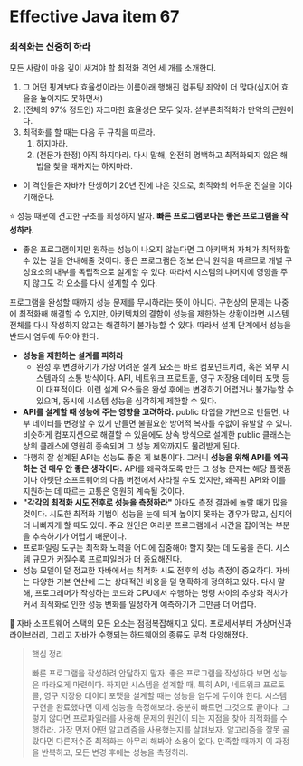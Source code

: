 # Effective Java item 67



### 최적화는 신중히 하라



모든 사람이 마음 깊이 새겨야 할 최적화 격언 세 개를 소개한다.



1. 그 어떤 핑계보다 효율성이라는 이름아래 행해진 컴퓨팅 죄악이 더 많다(심지어 효율을 높이지도 못하면서)
2. (전체의 97% 정도인) 자그마한 효율성은 모두 잊자. 섣부른최적화가 만악의 근원이다.
3. 최적화를 할 때는 다음 두 규칙을 따르라.
   1. 하지마라.
   2. (전문가 한정) 아직 하지마라. 다시 말해, 완전히 명백하고 최적화되지 않은 해법을 찾을 때까지는 하지마라.



- 이 격언들은 자바가 탄생하기 20년 전에 나온 것으로, 최적화의 어두운 진실을 이야기해준다.



⭐ 성능 때문에 견고한 구조를 희생하지 말자. **빠른 프로그램보다는 좋은 프로그램을 작성하라.** 

- 좋은 프로그램이지만 원하는 성능이 나오지 않는다면 그 아키택처 자체가 최적화할 수 있는 길을 안내해줄 것이다. 좋은 프로그램은 정보 은닉 원칙을 따르므로 개별 구성요소의 내부를 독립적으로 설계할 수 있다. 따라서 시스템의 나머지에 영향을 주지 않고도 각 요소를 다시 설계할 수 있다.



프로그램을 완성할 때까지 성능 문제를 무시하라는 뜻이 아니다. 구현상의 문제는 나중에 최적화해 해결할 수 있지만, 아키텍처의 결함이 성능을 제한하는 상황이라면 시스템 전체를 다시 작성하지 않고는 해결하기 불가능할 수 있다. 따라서 설계 단계에서 성능을 반드시 염두에 두어야 한다.



- **성능을 제한하는 설계를 피하라**
  - 완성 후 변경하기가 가장 어려운 설계 요소는 바로 컴포넌트끼리, 혹은 외부 시스템과의 소통 방식이다. API, 네트워크 프로토콜, 영구 저장용 데이터 포맷 등이 대표적이다. 이런 설계 요소들은 완성 후에는 변경하기 어렵거나 불가능할 수 있으며, 동시에 시스템 성능을 심각하게 제한할 수 있다.
- **API를 설계할 때 성능에 주는 영향을 고려하라.** public 타입을 가변으로 만들면, 내부 데이터를 변경할 수 있게 만들면 불필요한 방어적 복사를 수없이 유발할 수 있다. 비슷하게 컴포지션으로 해결할 수 있음에도 상속 방식으로 설계한 public 클래스는 상위 클래스에 영원히 종속되며 그 성능 제약까지도 물려받게 된다.
- 다행히 잘 설계된 API는 성능도 좋은 게 보통이다. 그러니 **성능을 위해 API를 왜곡하는 건 매우 안 좋은 생각이다.** API를 왜곡하도록 만든 그 성능 문제는 해당 플랫폼이나 아랫단 소프트웨어의 다음 버전에서 사라질 수도 있지만, 왜곡된 API와 이를 지원하는 데 따르는 고통은 영원히 계속될 것이다.
- **"각각의 최적화 시도 전후로 성능을 측정하라"** 아마도 측정 결과에 놀랄 때가 많을 것이다. 시도한 최적화 기법이 성능을 눈에 띄게 높이지 못하는 경우가 많고, 심지어 더 나빠지게 할 때도 있다. 주요 원인은 여러분 프로그램에서 시간을 잡아먹는 부분을 추측하기가 어렵기 때문이다.
- 프로파일링 도구는 최적화 노력을 어디에 집중해야 할지 찾는 데 도움을 준다. 시스템 규모가 커질수록 프로파일러가 더 중요해진다.
- 성능 모델이 덜 정교한 자바에서는 최적화 시도 전후의 성능 측정이 중요하다. 자바는 다양한 기본 연산에 드는 상대적인 비용을 덜 명확하게 정의하고 있다. 다시 말해, 프로그래머가 작성하는 코드와 CPU에서 수행하는 명령 사이의 추상화 격차가 커서 최적화로 인한 성능 변화를 일정하게 예측하기가 그만큼 더 어렵다.



🚀 자바 소프트웨어 스택의 모든 요소는 점점복잡해지고 있다. 프로세서부터 가상머신과 라이브러리, 그리고 자바가 수행되는 하드웨어의 종류도 무척 다양해졌다.



> 핵심 정리
>
> 빠른 프로그램을 작성하려 안달하지 말자. 좋은 프로그램을 작성하다 보면 성능은 따라오게 마련이다. 하지만 시스템을 설계할 때, 특히 API, 네트워크 프로토콜, 영구 저장용 데이터 포맷을 설계할 때는 성능을 염두에 두어야 한다. 시스템 구현을 완료했다면 이제 성능을 측정해보라. 충분히 빠르면 그것으로 끝이다. 그렇지 않다면 프로파일러를 사용해 문제의 원인이 되는 지점을 찾아 최적화를 수행하라. 가장 먼저 어떤 알고리즘을 사용했는지를 살펴보자. 알고리즘을 잘못 골랐다면 다른저수준 최적화는 아무리 해봐야 소용이 없다. 만족할 때까지 이 과정을 반복하고, 모든 변경 후에는 성능을 측정하라.

